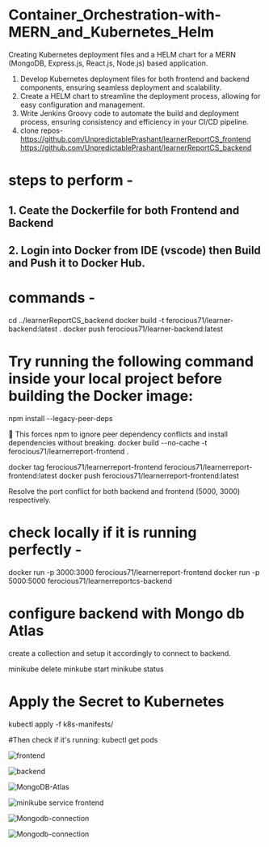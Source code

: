 # Container_Orchestration-with-MERN_and_Kubernetes_Helm

Creating Kubernetes deployment files and a HELM chart for a MERN (MongoDB, Express.js, React.js, Node.js) based application.

1. Develop Kubernetes deployment files for both frontend and backend components, ensuring seamless deployment and scalability.
2. Create a HELM chart to streamline the deployment process, allowing for easy configuration and management.
3. Write Jenkins Groovy code to automate the build and deployment process, ensuring consistency and efficiency in your CI/CD pipeline.
4. clone repos- 
https://github.com/UnpredictablePrashant/learnerReportCS_frontend
https://github.com/UnpredictablePrashant/learnerReportCS_backend

# steps to perform -

## 1. Ceate the Dockerfile for both Frontend and Backend
## 2. Login into Docker from IDE (vscode) then Build and Push it to Docker Hub.

# commands - 
cd ../learnerReportCS_backend
docker build -t ferocious71/learner-backend:latest .
docker push ferocious71/learner-backend:latest

# Try running the following command inside your local project before building the Docker image:
npm install --legacy-peer-deps

🔹 This forces npm to ignore peer dependency conflicts and install dependencies without breaking.
docker build --no-cache -t ferocious71/learnerreport-frontend .

docker tag ferocious71/learnerreport-frontend ferocious71/learnerreport-frontend:latest
docker push ferocious71/learnerreport-frontend:latest

Resolve the port conflict for both backend and frontend (5000, 3000) respectively.

# check locally if it is running perfectly - 
docker run -p 3000:3000 ferocious71/learnerreport-frontend
docker run -p 5000:5000 ferocious71/learnerreportcs-backend

# configure backend with Mongo db Atlas
create a collection and setup it accordingly to connect to backend.

minikube delete 
minkube start
minikube status

# Apply the Secret to Kubernetes
kubectl apply -f k8s-manifests/

#Then check if it's running:
kubectl get pods


![frontend](https://github.com/user-attachments/assets/18b43e72-7023-4df4-abe9-aefa1392642c)

![backend](https://github.com/user-attachments/assets/ff7f9a1e-f234-42bc-af9e-8b86b3670a8c)

![MongoDB-Atlas](https://github.com/user-attachments/assets/20e12071-6dfc-464f-bbac-2e6f5b96e681)

![minikube service frontend](https://github.com/user-attachments/assets/ed66e500-c17b-4ab3-8677-1bdcea63aba3)

![Mongodb-connection](https://github.com/user-attachments/assets/98cf6bef-25c3-427b-a0e9-30e0822ad7c3)

![Mongodb-connection](https://github.com/user-attachments/assets/acb0cb14-5fb6-41b9-abc6-7ab7375660a3)
